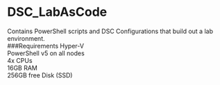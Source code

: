 # DSC_LabAsCode
Contains PowerShell scripts and DSC Configurations that build out a lab environment.  
###Requirements
Hyper-V  
PowerShell v5 on all nodes  
4x CPUs  
16GB RAM  
256GB free Disk (SSD)  
